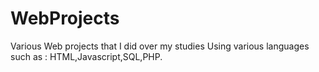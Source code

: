 # WebProjects
Various Web projects that I did over my studies
Using various languages such as : HTML,Javascript,SQL,PHP.
